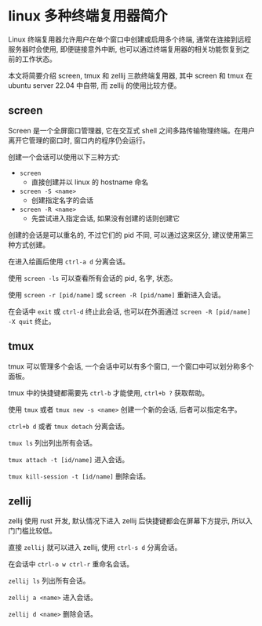 # linux 多种终端复用器简介


Linux 终端复用器允许用户在单个窗口中创建或启用多个终端, 通常在连接到远程服务器时会使用, 即便链接意外中断, 也可以通过终端复用器的相关功能恢复到之前的工作状态。

本文将简要介绍 screen, tmux 和 zellij 三款终端复用器, 其中 screen 和 tmux 在 ubuntu server 22.04 中自带, 而 zellij 的使用比较方便。

## screen
Screen 是一个全屏窗口管理器, 它在交互式 shell 之间多路传输物理终端。在用户离开它管理的窗口时, 窗口内的程序仍会运行。

创建一个会话可以使用以下三种方式:
- `screen`
  - 直接创建并以 linux 的 hostname 命名
- `screen -S <name>`
  - 创建指定名字的会话
- `screen -R <name>`
  - 先尝试进入指定会话, 如果没有创建的话则创建它

创建的会话是可以重名的, 不过它们的 pid 不同, 可以通过这来区分, 建议使用第三种方式创建。

在进入绘画后使用 `ctrl-a d` 分离会话。

使用 `screen -ls` 可以查看所有会话的 pid, 名字, 状态。

使用 `screen -r [pid/name]` 或 `screen -R [pid/name]` 重新进入会话。

在会话中 `exit` 或 `ctrl-d` 终止此会话, 也可以在外面通过 `screen -R [pid/name] -X quit` 终止。

## tmux
tmux 可以管理多个会话, 一个会话中可以有多个窗口, 一个窗口中可以划分称多个面板。

tmux 中的快捷键都需要先 `ctrl-b` 才能使用, `ctrl+b ?` 获取帮助。

使用 `tmux` 或者 `tmux new -s <name>` 创建一个新的会话, 后者可以指定名字。

`ctrl+b d` 或者 `tmux detach` 分离会话。

`tmux ls` 列出列出所有会话。

`tmux attach -t [id/name]` 进入会话。

`tmux kill-session -t [id/name]` 删除会话。

## zellij
zellij 使用 rust 开发, 默认情况下进入 zellij 后快捷键都会在屏幕下方提示, 所以入门门槛比较低。

直接 `zellij` 就可以进入 zellij, 使用 `ctrl-s d` 分离会话。

在会话中 `ctrl-o w ctrl-r` 重命名会话。

`zellij ls` 列出所有会话。

`zellij a <name>` 进入会话。

`zellij d <name>` 删除会话。
